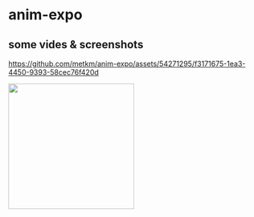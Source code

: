 # anim-expo
## some vides & screenshots

https://github.com/metkm/anim-expo/assets/54271295/f3171675-1ea3-4450-9393-58cec76f420d

<img src="https://github.com/metkm/anim-expo/assets/54271295/45b606d6-6545-4020-a880-5c058d18f2be" width="250">
